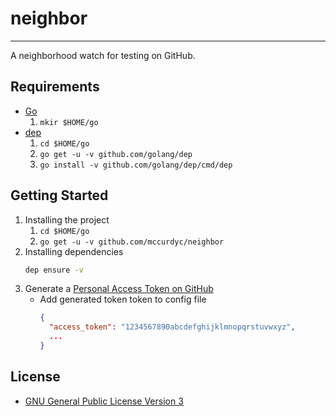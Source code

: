 # neighbor
---

A neighborhood watch for testing on GitHub.

## Requirements
+ [Go](https://golang.org/dl/)
    1. `mkir $HOME/go`
+ [dep](https://github.com/golang/dep)
    1. `cd $HOME/go`
    2. `go get -u -v github.com/golang/dep`
    3. `go install -v github.com/golang/dep/cmd/dep`

## Getting Started
1. Installing the project
    1. `cd $HOME/go`
    2. `go get -u -v github.com/mccurdyc/neighbor`
2. Installing dependencies
    ```bash
    dep ensure -v
    ```
3. Generate a [Personal Access Token on GitHub](https://github.com/settings/tokens)
    + Add generated token token to config file
      ```json
      {
        "access_token": "1234567890abcdefghijklmnopqrstuvwxyz",
        ...
      }
      ```

## License

+ [GNU General Public License Version 3](./LICENSE)
